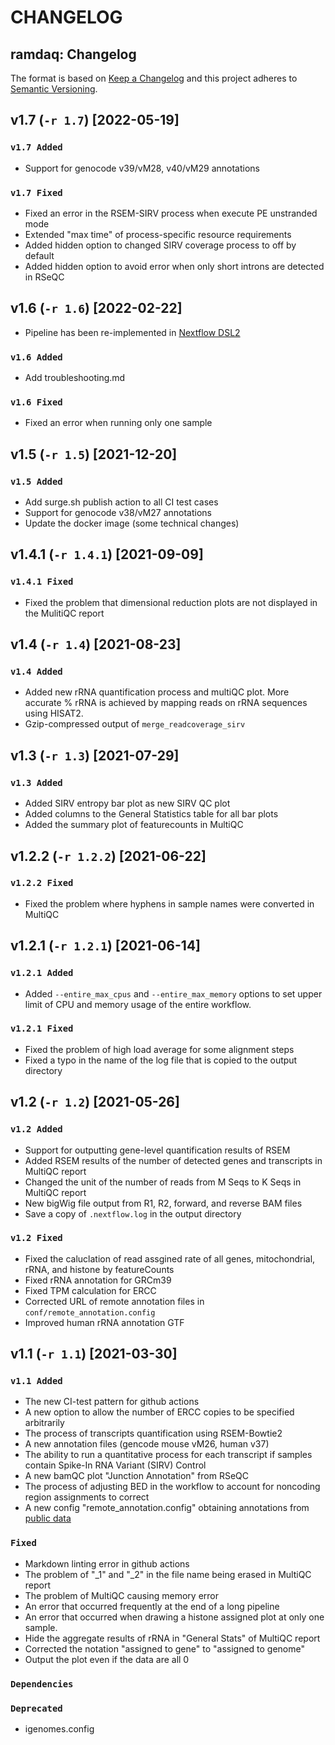 # CHANGELOG

## ramdaq: Changelog

The format is based on [Keep a Changelog](http://keepachangelog.com/en/1.0.0/)
and this project adheres to [Semantic Versioning](http://semver.org/spec/v2.0.0.html).

## v1.7 (`-r 1.7`) [2022-05-19]

### `v1.7 Added`

- Support for genocode v39/vM28, v40/vM29 annotations

### `v1.7 Fixed`

- Fixed an error in the RSEM-SIRV process when execute PE unstranded mode
- Extended "max time" of process-specific resource requirements
- Added hidden option to changed SIRV coverage process to off by default
- Added hidden option to avoid error when only short introns are detected in RSeQC

## v1.6 (`-r 1.6`) [2022-02-22]

- Pipeline has been re-implemented in [Nextflow DSL2](https://www.nextflow.io/docs/latest/dsl2.html)

### `v1.6 Added`

- Add troubleshooting.md

### `v1.6 Fixed`

- Fixed an error when running only one sample

## v1.5 (`-r 1.5`) [2021-12-20]

### `v1.5 Added`

- Add surge.sh publish action to all CI test cases
- Support for genocode v38/vM27 annotations
- Update the docker image (some technical changes)

## v1.4.1 (`-r 1.4.1`) [2021-09-09]

### `v1.4.1 Fixed`

- Fixed the problem that dimensional reduction plots are not displayed in the MulitiQC report

## v1.4 (`-r 1.4`) [2021-08-23]

### `v1.4 Added`

- Added new rRNA quantification process and multiQC plot. More accurate % rRNA is achieved by mapping reads on rRNA sequences using HISAT2.
- Gzip-compressed output of `merge_readcoverage_sirv`

## v1.3 (`-r 1.3`) [2021-07-29]

### `v1.3 Added`

- Added SIRV entropy bar plot as new SIRV QC plot
- Added columns to the General Statistics table for all bar plots
- Added the summary plot of featurecounts in MultiQC

## v1.2.2 (`-r 1.2.2`) [2021-06-22]

### `v1.2.2 Fixed`

- Fixed the problem where hyphens in sample names were converted in MultiQC

## v1.2.1 (`-r 1.2.1`) [2021-06-14]

### `v1.2.1 Added`

- Added `--entire_max_cpus` and `--entire_max_memory` options to set upper limit of CPU and memory usage of the entire workflow.

### `v1.2.1 Fixed`

- Fixed the problem of high load average for some alignment steps
- Fixed a typo in the name of the log file that is copied to the output directory

## v1.2 (`-r 1.2`) [2021-05-26]

### `v1.2 Added`

- Support for outputting gene-level quantification results of RSEM
- Added RSEM results of the number of detected genes and transcripts in MultiQC report
- Changed the unit of the number of reads from M Seqs to K Seqs in MultiQC report
- New bigWig file output from R1, R2, forward, and reverse BAM files
- Save a copy of `.nextflow.log` in the output directory

### `v1.2 Fixed`

- Fixed the caluclation of read assgined rate of all genes, mitochondrial, rRNA, and histone by featureCounts
- Fixed rRNA annotation for GRCm39
- Fixed TPM calculation for ERCC
- Corrected URL of remote annotation files in `conf/remote_annotation.config`
- Improved human rRNA annotation GTF

## v1.1 (`-r 1.1`) [2021-03-30]

### `v1.1 Added`

- The new CI-test pattern for github actions
- A new option to allow the number of ERCC copies to be specified arbitrarily
- The process of transcripts quantification using RSEM-Bowtie2
- A new annotation files (gencode mouse vM26, human v37)
- The ability to run a quantitative process for each transcript if samples contain Spike-In RNA Variant (SIRV) Control
- A new bamQC plot "Junction Annotation" from RSeQC
- The process of adjusting BED in the workflow to account for noncoding region assignments to correct
- A new config "remote_annotation.config" obtaining annotations from [public data](https://bioinformatics.riken.jp/ramdaq)

### `Fixed`

- Markdown linting error in github actions
- The problem of "_1" and "_2" in the file name being erased in MultiQC report
- The problem of MultiQC causing memory error
- An error that occurred frequently at the end of a long pipeline
- An error that occurred when drawing a histone assigned plot at only one sample.
- Hide the aggregate results of rRNA in "General Stats" of MultiQC report
- Corrected the notation "assigned to gene" to "assigned to genome"
- Output the plot even if the data are all 0

### `Dependencies`

### `Deprecated`

- igenomes.config
